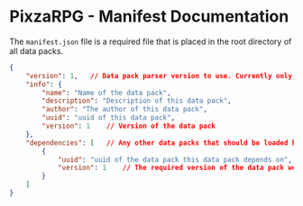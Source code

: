 # PixzaRPG - Manifest Documentation

The `manifest.json` file is a required file that is placed in the root directory of all data packs.

```json
{
    "version": 1,   // Data pack parser version to use. Currently only version 1 exists.
    "info": {
        "name": "Name of the data pack",
        "description": "Description of this data pack",
        "author": "The author of this data pack",
        "uuid": "uuid of this data pack",
        "version": 1    // Version of the data pack
    },
    "dependencies": [   // Any other data packs that should be loaded before this data pack
        {
            "uuid": "uuid of the data pack this data pack depends on",
            "version": 1    // The required version of the data pack we depend on
        }
    ]
}
```